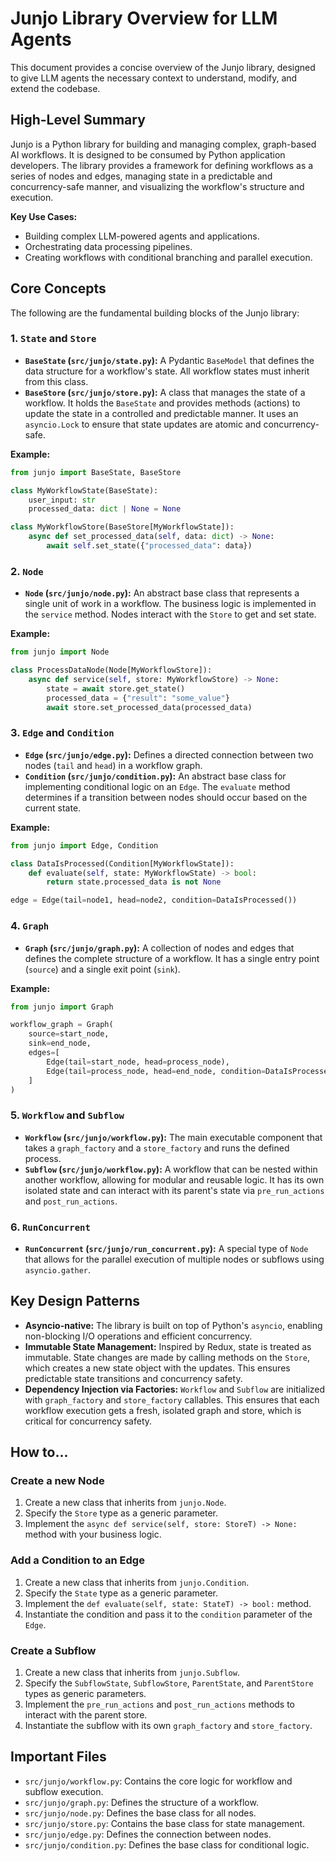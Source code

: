 # Junjo Library Overview for LLM Agents

This document provides a concise overview of the Junjo library, designed to give LLM agents the necessary context to understand, modify, and extend the codebase.

## High-Level Summary

Junjo is a Python library for building and managing complex, graph-based AI workflows. It is designed to be consumed by Python application developers. The library provides a framework for defining workflows as a series of nodes and edges, managing state in a predictable and concurrency-safe manner, and visualizing the workflow's structure and execution.

**Key Use Cases:**

*   Building complex LLM-powered agents and applications.
*   Orchestrating data processing pipelines.
*   Creating workflows with conditional branching and parallel execution.

## Core Concepts

The following are the fundamental building blocks of the Junjo library:

### 1. `State` and `Store`

*   **`BaseState` (`src/junjo/state.py`):** A Pydantic `BaseModel` that defines the data structure for a workflow's state. All workflow states must inherit from this class.
*   **`BaseStore` (`src/junjo/store.py`):** A class that manages the state of a workflow. It holds the `BaseState` and provides methods (actions) to update the state in a controlled and predictable manner. It uses an `asyncio.Lock` to ensure that state updates are atomic and concurrency-safe.

**Example:**

```python
from junjo import BaseState, BaseStore

class MyWorkflowState(BaseState):
    user_input: str
    processed_data: dict | None = None

class MyWorkflowStore(BaseStore[MyWorkflowState]):
    async def set_processed_data(self, data: dict) -> None:
        await self.set_state({"processed_data": data})
```

### 2. `Node`

*   **`Node` (`src/junjo/node.py`):** An abstract base class that represents a single unit of work in a workflow. The business logic is implemented in the `service` method. Nodes interact with the `Store` to get and set state.

**Example:**

```python
from junjo import Node

class ProcessDataNode(Node[MyWorkflowStore]):
    async def service(self, store: MyWorkflowStore) -> None:
        state = await store.get_state()
        processed_data = {"result": "some_value"}
        await store.set_processed_data(processed_data)
```

### 3. `Edge` and `Condition`

*   **`Edge` (`src/junjo/edge.py`):** Defines a directed connection between two nodes (`tail` and `head`) in a workflow graph.
*   **`Condition` (`src/junjo/condition.py`):** An abstract base class for implementing conditional logic on an `Edge`. The `evaluate` method determines if a transition between nodes should occur based on the current state.

**Example:**

```python
from junjo import Edge, Condition

class DataIsProcessed(Condition[MyWorkflowState]):
    def evaluate(self, state: MyWorkflowState) -> bool:
        return state.processed_data is not None

edge = Edge(tail=node1, head=node2, condition=DataIsProcessed())
```

### 4. `Graph`

*   **`Graph` (`src/junjo/graph.py`):** A collection of nodes and edges that defines the complete structure of a workflow. It has a single entry point (`source`) and a single exit point (`sink`).

**Example:**

```python
from junjo import Graph

workflow_graph = Graph(
    source=start_node,
    sink=end_node,
    edges=[
        Edge(tail=start_node, head=process_node),
        Edge(tail=process_node, head=end_node, condition=DataIsProcessed())
    ]
)
```

### 5. `Workflow` and `Subflow`

*   **`Workflow` (`src/junjo/workflow.py`):** The main executable component that takes a `graph_factory` and a `store_factory` and runs the defined process.
*   **`Subflow` (`src/junjo/workflow.py`):** A workflow that can be nested within another workflow, allowing for modular and reusable logic. It has its own isolated state and can interact with its parent's state via `pre_run_actions` and `post_run_actions`.

### 6. `RunConcurrent`

*   **`RunConcurrent` (`src/junjo/run_concurrent.py`):** A special type of `Node` that allows for the parallel execution of multiple nodes or subflows using `asyncio.gather`.

## Key Design Patterns

*   **Asyncio-native:** The library is built on top of Python's `asyncio`, enabling non-blocking I/O operations and efficient concurrency.
*   **Immutable State Management:** Inspired by Redux, state is treated as immutable. State changes are made by calling methods on the `Store`, which creates a new state object with the updates. This ensures predictable state transitions and concurrency safety.
*   **Dependency Injection via Factories:** `Workflow` and `Subflow` are initialized with `graph_factory` and `store_factory` callables. This ensures that each workflow execution gets a fresh, isolated graph and store, which is critical for concurrency safety.

## How to...

### Create a new Node

1.  Create a new class that inherits from `junjo.Node`.
2.  Specify the `Store` type as a generic parameter.
3.  Implement the `async def service(self, store: StoreT) -> None:` method with your business logic.

### Add a Condition to an Edge

1.  Create a new class that inherits from `junjo.Condition`.
2.  Specify the `State` type as a generic parameter.
3.  Implement the `def evaluate(self, state: StateT) -> bool:` method.
4.  Instantiate the condition and pass it to the `condition` parameter of the `Edge`.

### Create a Subflow

1.  Create a new class that inherits from `junjo.Subflow`.
2.  Specify the `SubflowState`, `SubflowStore`, `ParentState`, and `ParentStore` types as generic parameters.
3.  Implement the `pre_run_actions` and `post_run_actions` methods to interact with the parent store.
4.  Instantiate the subflow with its own `graph_factory` and `store_factory`.

## Important Files

*   `src/junjo/workflow.py`: Contains the core logic for workflow and subflow execution.
*   `src/junjo/graph.py`: Defines the structure of a workflow.
*   `src/junjo/node.py`: Defines the base class for all nodes.
*   `src/junjo/store.py`: Contains the base class for state management.
*   `src/junjo/edge.py`: Defines the connection between nodes.
*   `src/junjo/condition.py`: Defines the base class for conditional logic.